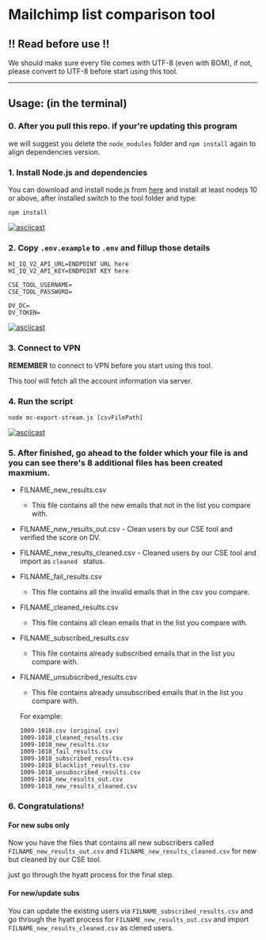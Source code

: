 # Mailchimp list comparison tool

## !! Read before use !!

  We should make sure every file comes with UTF-8 (even with BOM), if not, please convert to UTF-8 before start using this tool.

---

## Usage: (in the terminal)

### 0. After you pull this repo. if your're updating this program

  we will suggest you delete the `node_modules` folder and `npm install` again to align dependencies version.

### 1. Install Node.js and dependencies
    
  You can download and install node.js from [here](https://nodejs.org/en/download/) and install at least nodejs 10 or above, after installed switch to the tool folder and type:

  ```
  npm install
  ```

  [![asciicast](https://asciinema.org/a/pTsvZsX5I47ufv0ylhzGTXK9l.svg)](https://asciinema.org/a/pTsvZsX5I47ufv0ylhzGTXK9l)

### 2. Copy `.env.example` to `.env` and fillup those details

  ```
  HI_IQ_V2_API_URL=ENDPOINT URL here
  HI_IQ_V2_API_KEY=ENDPOINT KEY here

  CSE_TOOL_USERNAME=
  CSE_TOOL_PASSWORD=

  DV_DC=
  DV_TOKEN=
  ```

  [![asciicast](https://asciinema.org/a/pOxxtIEHeqvNqo1I5lMK3Um8V.svg)](https://asciinema.org/a/pOxxtIEHeqvNqo1I5lMK3Um8V)

### 3. Connect to VPN

  **REMEMBER** to connect to VPN before you start using this tool.
  
  This tool will fetch all the account information via server.

### 4. Run the script

  ```
  node mc-export-stream.js [csvFilePath]
  ```

  [![asciicast](https://asciinema.org/a/zV3JiG58Mh3E1Rlvn67qqPsF6.svg)](https://asciinema.org/a/zV3JiG58Mh3E1Rlvn67qqPsF6)

### 5. After finished, go ahead to the folder which your file is and you can see there's 8 additional files has been created maxmium.

  - FILNAME_new_results.csv
    - This file contains all the new emails that not in the list you compare with.
   - FILNAME_new_results_out.csv
    - Clean users by our CSE tool and verified the score on DV.
   - FILNAME_new_results_cleaned.csv
    - Cleaned users by our CSE tool and import as `cleaned ` status.
  - FILNAME_fail_results.csv
    - This file contains all the invalid emails that in the csv you compare.
  - FILNAME_cleaned_results.csv
    - This file contains all clean emails that in the list you compare with.
  - FILNAME_subscribed_results.csv
    - This file contains already subscribed emails that in the list you compare with.
  - FILNAME_unsubscribed_results.csv
    - This file contains already unsubscribed emails that in the list you compare with.
  
    For example: 
    ```
    1009-1018.csv (original csv)
    1009-1018_cleaned_results.csv
    1009-1018_new_results.csv
    1009-1018_fail_results.csv
    1009-1018_subscribed_results.csv
    1009-1018_blacklist_results.csv
    1009-1018_unsubscribed_results.csv
    1009-1018_new_results_out.csv
    1009-1018_new_results_cleaned.csv
    ```

### 6. Congratulations!

  #### For new subs only
  Now you have the files that contains all new subscribers called `FILNAME_new_results_out.csv` and `FILNAME_new_results_cleaned.csv` for new but cleaned by our CSE tool.
  
  just go through the hyatt process for the final step.


  #### For new/update subs
  You can update the existing users via `FILNAME_subscribed_results.csv` and go through the hyatt process for `FILNAME_new_results_out.csv` and import `FILNAME_new_results_cleaned.csv` as clened users.

  
